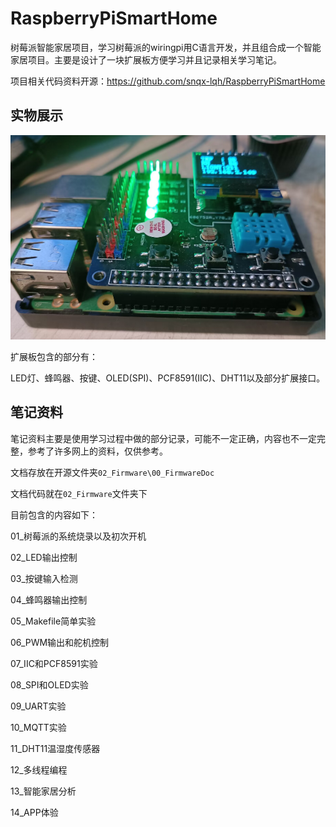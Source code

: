 # RaspberryPiSmartHome
树莓派智能家居项目，学习树莓派的wiringpi用C语言开发，并且组合成一个智能家居项目。主要是设计了一块扩展板方便学习并且记录相关学习笔记。

项目相关代码资料开源：https://github.com/snqx-lqh/RaspberryPiSmartHome

## 实物展示

![image-20241117003758312](05_Image/README/image-20241117003758312.png)

扩展板包含的部分有：

LED灯、蜂鸣器、按键、OLED(SPI)、PCF8591(IIC)、DHT11以及部分扩展接口。

## 笔记资料

笔记资料主要是使用学习过程中做的部分记录，可能不一定正确，内容也不一定完整，参考了许多网上的资料，仅供参考。

文档存放在开源文件夹`02_Firmware\00_FirmwareDoc`

文档代码就在`02_Firmware`文件夹下

目前包含的内容如下：

01_树莓派的系统烧录以及初次开机

02_LED输出控制

03_按键输入检测

04_蜂鸣器输出控制

05_Makefile简单实验

06_PWM输出和舵机控制

07_IIC和PCF8591实验

08_SPI和OLED实验

09_UART实验

10_MQTT实验

11_DHT11温湿度传感器

12_多线程编程

13_智能家居分析

14_APP体验
